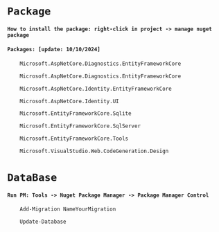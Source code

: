 # `Package`
#### `How to install the package: right-click in project -> manage nuget package`
#### `Packages: [update: 10/10/2024]`
```bash
    Microsoft.AspNetCore.Diagnostics.EntityFrameworkCore
```
```bash
    Microsoft.AspNetCore.Diagnostics.EntityFrameworkCore
```
```bash
    Microsoft.AspNetCore.Identity.EntityFrameworkCore
```
```bash
    Microsoft.AspNetCore.Identity.UI
```
```bash
    Microsoft.EntityFrameworkCore.Sqlite
```
```bash
    Microsoft.EntityFrameworkCore.SqlServer
```
```bash
    Microsoft.EntityFrameworkCore.Tools
```
```bash
    Microsoft.VisualStudio.Web.CodeGeneration.Design
```
# `DataBase`
#### `Run PM: Tools -> Nuget Package Manager -> Package Manager Control`
```bash
    Add-Migration NameYourMigration
```
```bash
    Update-Database
```

```
